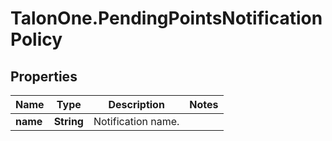 # TalonOne.PendingPointsNotificationPolicy

## Properties

Name | Type | Description | Notes
------------ | ------------- | ------------- | -------------
**name** | **String** | Notification name. | 


